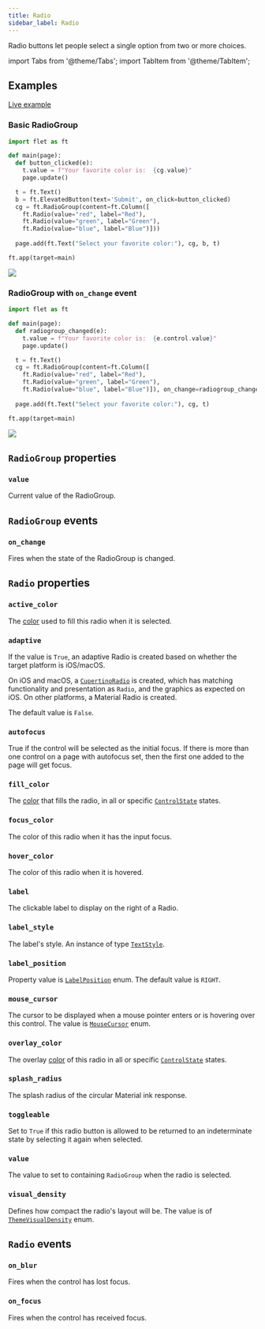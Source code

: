 ```yaml
---
title: Radio
sidebar_label: Radio
---
```


Radio buttons let people select a single option from two or more choices.

import Tabs from '@theme/Tabs';
import TabItem from '@theme/TabItem';

## Examples

[Live example](https://flet-controls-gallery.fly.dev/input/radio)

### Basic RadioGroup

<Tabs groupId="language">
  <TabItem value="python" label="Python" default>

```python
import flet as ft

def main(page):
  def button_clicked(e):
    t.value = f"Your favorite color is:  {cg.value}"
    page.update()

  t = ft.Text()
  b = ft.ElevatedButton(text='Submit', on_click=button_clicked)
  cg = ft.RadioGroup(content=ft.Column([
    ft.Radio(value="red", label="Red"),
    ft.Radio(value="green", label="Green"),
    ft.Radio(value="blue", label="Blue")]))
  
  page.add(ft.Text("Select your favorite color:"), cg, b, t)

ft.app(target=main)
```
  </TabItem>
</Tabs>

<img src="/img/docs/controls/radio/basic-radio.gif" className="screenshot-30"/>

### RadioGroup with `on_change` event

<Tabs groupId="language">
  <TabItem value="python" label="Python" default>

```python
import flet as ft

def main(page):
  def radiogroup_changed(e):
    t.value = f"Your favorite color is:  {e.control.value}"
    page.update()

  t = ft.Text()
  cg = ft.RadioGroup(content=ft.Column([
    ft.Radio(value="red", label="Red"),
    ft.Radio(value="green", label="Green"),
    ft.Radio(value="blue", label="Blue")]), on_change=radiogroup_changed)
  
  page.add(ft.Text("Select your favorite color:"), cg, t)

ft.app(target=main)
```
  </TabItem>
</Tabs>

<img src="/img/docs/controls/radio/radio-with-change-event.gif" className="screenshot-30"/>

## `RadioGroup` properties

### `value`

Current value of the RadioGroup.

## `RadioGroup` events

### `on_change`

Fires when the state of the RadioGroup is changed.

## `Radio` properties

### `active_color`

The [color](/docs/reference/colors) used to fill this radio when it is selected.

### `adaptive`

If the value is `True`, an adaptive Radio is created based on whether the target platform is iOS/macOS.

On iOS and macOS, a [`CupertinoRadio`](/docs/controls/cupertinoradio) is created, which has matching functionality and presentation as `Radio`, and the graphics as expected on iOS. On other platforms, a Material Radio is created.

The default value is `False`.

### `autofocus`

True if the control will be selected as the initial focus. If there is more than one control on a page with autofocus set, then the first one added to the page will get focus.

### `fill_color`

The [color](/docs/reference/colors) that fills the radio, in all or
specific [`ControlState`](/docs/reference/types/controlstate) states.

### `focus_color`

The color of this radio when it has the input focus.

### `hover_color`

The color of this radio when it is hovered.

### `label`

The clickable label to display on the right of a Radio.

### `label_style`

The label's style. An instance of type [`TextStyle`](/docs/reference/types/textstyle).

### `label_position`

Property value is [`LabelPosition`](/docs/reference/types/labelposition) enum. The default value is `RIGHT`.

### `mouse_cursor`

The cursor to be displayed when a mouse pointer enters or is hovering over this control.
The value is [`MouseCursor`](/docs/reference/types/mousecursor) enum.

### `overlay_color`

The overlay [color](/docs/reference/colors) of this radio in all or
specific [`ControlState`](/docs/reference/types/controlstate) states.

### `splash_radius`

The splash radius of the circular Material ink response.

### `toggleable`

Set to `True` if this radio button is allowed to be returned to an indeterminate state by selecting it again when selected.

### `value`

The value to set to containing `RadioGroup` when the radio is selected.

### `visual_density`

Defines how compact the radio's layout will be. The value is of [`ThemeVisualDensity`](/docs/reference/types/themevisualdensity) enum.

## `Radio` events

### `on_blur`

Fires when the control has lost focus.

### `on_focus`

Fires when the control has received focus.